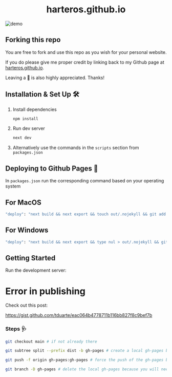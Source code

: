 <h1 align="center">
  harteros.github.io
</h1>

![demo](https://harteros.github.io/website_thumbnail.png)

## Forking this repo

You are free to fork and use this repo as you wish for your personal website.

If you do please give me proper credit by linking back to my Github page
at [harteros.github.io](https://harteros.github.io/).

Leaving a 🌟 is also highly appreciated. Thanks!

## Installation & Set Up 🛠

1. Install dependencies

   ```sh
   npm install
   ```

2. Run dev server

   ```sh
   next dev
   ```
  
3. Alternatively use the commands in the `scripts` section from `packages.json` 

## Deploying to Github Pages 🚀

In `packages.json` run the corresponding command based on your operating system 

## For MacOS

```sh
"deploy": "next build && next export && touch out/.nojekyll && git add out/ && git commit -m \"Deploy gh-pages\" && git subtree push --prefix out origin gh-pages"
```

## For Windows

```sh
"deploy": "next build && next export && type nul > out/.nojekyll && git add out/ && git commit -m \"Deploy gh-pages\" && git subtree push --prefix out origin gh-pages"
```

## Getting Started

Run the development server:

# Error in publishing

Check out this post:

https://gist.github.com/tduarte/eac064b4778711b116bb827f8c9bef7b

### Steps 🩺

```sh
git checkout main # if not already there
```

```sh
git subtree split --prefix dist -b gh-pages # create a local gh-pages branch containing the splitted output folder
```

```sh
git push -f origin gh-pages:gh-pages # force the push of the gh-pages branch to the remote gh-pages branch at origin
```

```sh
git branch -D gh-pages # delete the local gh-pages because you will need it: ref
```

